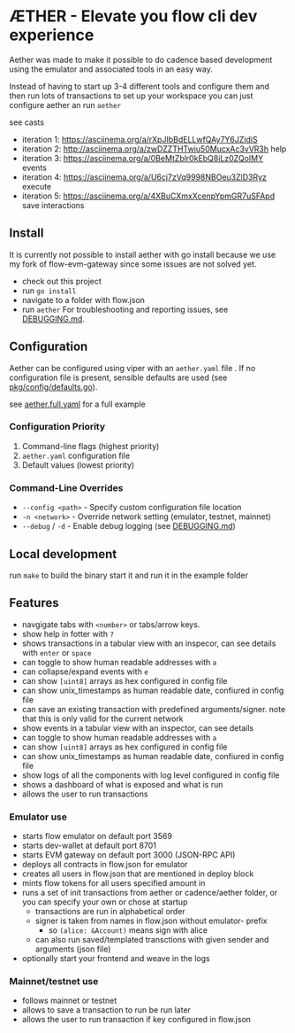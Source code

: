 # ÆTHER -  Elevate you flow cli dev experience

Aether was made to make it possible to do cadence based development using the emulator and associated tools in an easy way. 

Instead of having to start up 3-4 different tools and configure them and then run lots of transactions to set up your workspace you can just configure aether an run `aether`

see casts

- iteration 1: <https://asciinema.org/a/rXpJIbBdELLwfQAy7Y6JZidiS>
- iteration 2: <http://asciinema.org/a/zwDZZTHTwiu50MucxAc3vVR3h> help
- iteration 3: <https://asciinema.org/a/0BeMtZblr0kEbQ8iLz0ZQoIMY> events
- iteration 4: <https://asciinema.org/a/U6cj7zVq9998NBOeu3ZlD3Ryz> execute
- iteration 5: <https://asciinema.org/a/4XBuCXmxXcenpYpmGR7uSFApd> save interactions

## Install

It is currently not possible to install aether with go install because we use my fork of flow-evm-gateway since some issues are not solved yet. 

- check out this project
- run `go install`
- navigate to a folder with flow.json
- run `aether`
For troubleshooting and reporting issues, see [DEBUGGING.md](DEBUGGING.md).

## Configuration

Aether can be configured using viper with an `aether.yaml` file . If no configuration file is present, sensible defaults are used (see [pkg/config/defaults.go](pkg/config/defaults.go)).

see [aether.full.yaml](aether.full.yaml) for a full example

### Configuration Priority

1. Command-line flags (highest priority)
2. `aether.yaml` configuration file
3. Default values (lowest priority)

### Command-Line Overrides

- `--config <path>` - Specify custom configuration file location
- `-n <network>` - Override network setting (emulator, testnet, mainnet)
- `--debug` / `-d` - Enable debug logging (see [DEBUGGING.md](DEBUGGING.md))

## Local development

run `make` to build the binary start it and run it in the example folder

## Features
 - navgigate tabs with `<number>` or tabs/arrow keys.
 - show help in fotter with `?`
 - shows transactions in a tabular view with an inspecor, can see details with `enter` or `space`
 - can toggle to show human readable addresses with `a` 
 - can collapse/expand events with `e`
 - can show `[uint8]` arrays as hex configured in config file
 - can show unix_timestamps as human readable date, confiured in config file
 - can save an existing transaction with predefined arguments/signer. note that this is only valid for the current network
 - show events in a tabular view with an inspector, can see details
 - can toggle to show human readable addresses with `a` 
 - can show `[uint8]` arrays as hex configured in config file
 - can show unix_timestamps as human readable date, confiured in config file
 - show logs of all the components with log level configured in config file
 - shows a dashboard of what is exposed and what is run 
 - allows the user to run transactions

### Emulator use
- starts flow emulator on default port 3569
- starts dev-wallet at default port 8701
- starts EVM gateway on default port 3000 (JSON-RPC API)
- deploys all contracts in flow.json for emulator
- creates all users in flow.json that are mentioned in deploy block 
- mints flow tokens for all users specified amount in 
- runs a set of init transactions from aether or cadence/aether folder, or you can specify your own or chose at startup
  - transactions are run in alphabetical order
  - signer is taken from names in flow.json without emulator- prefix
    - so `(alice: &Account)` means sign with alice
  - can also run saved/templated transctions with given sender and arguments (json file)
- optionally start your frontend and weave in the logs

### Mainnet/testnet use
 - follows mainnet or testnet
 - allows to save a transaction to run be run later
 - allows the user to run transaction if key configured in flow.json
